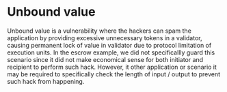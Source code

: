 # Unbound value

Unbound value is a vulnerability where the hackers can spam the application by providing excessive unnecessary tokens in a validator, causing permanent lock of value in validator due to protocol limitation of execution units. In the escrow example, we did not specificallly guard this scenario since it did not make economical sense for both initiator and recipient to perform such hack. However, it other application or scenario it may be required to specifically check the length of input / output to prevent such hack from happening.
